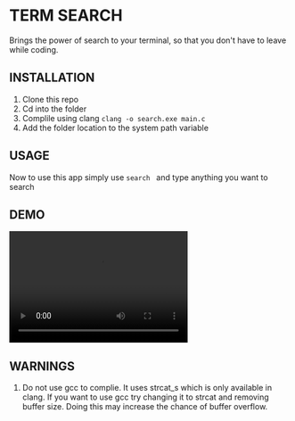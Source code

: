 # TERM SEARCH
Brings the power of search to your terminal, so that you don't have to leave while coding.  
 
## INSTALLATION  
1. Clone this repo  
2. Cd into the folder  
3. Complile using clang ```clang -o search.exe main.c```
4. Add the folder location to the system path variable 

## USAGE
Now to use this app simply use ```search ``` and type anything you want to search  

## DEMO
<video src="https://github.com/darkard2003/term_search/blob/main/demo.mp4" width="320" height="200" controls preload></video>  

## WARNINGS
1. Do not use gcc to complie. It uses strcat_s which is only available in clang. If you want to use gcc try changing it to strcat and removing buffer size. Doing this may increase the chance of buffer overflow.

